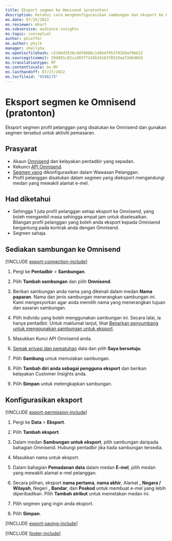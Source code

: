 ```yaml
---
title: Eksport segmen ke Omnisend (pratonton)
description: Ketahui cara mengkonfigurasikan sambungan dan eksport ke Omnisend.
ms.date: 07/25/2022
ms.reviewer: mhart
ms.subservice: audience-insights
ms.topic: conceptual
author: pkieffer
ms.author: philk
manager: shellyha
ms.openlocfilehash: c23d6d3538c4df6006c14064f95379169af06622
ms.sourcegitcommit: 594081c82ca385f7143b3416378533aaf2d6d0d3
ms.translationtype: MT
ms.contentlocale: ms-MY
ms.lasthandoff: 07/27/2022
ms.locfileid: "9196175"
---
```

# <a name="export-segments-to-omnisend-preview"></a>Eksport segmen ke Omnisend (pratonton)

Eksport segmen profil pelanggan yang disatukan ke Omnisend dan gunakan segmen tersebut untuk aktiviti pemasaran.

## <a name="prerequisites"></a>Prasyarat

- Akaun [Omnisend](https://www.omnisend.com/) dan kelayakan pentadbir yang sepadan.
- Kekunci [API Omnisend](https://support.omnisend.com/en/articles/1061890-generating-api-key).
- [Segmen yang](segments.md) dikonfigurasikan dalam Wawasan Pelanggan.
- Profil pelanggan disatukan dalam segmen yang dieksport mengandungi medan yang mewakili alamat e-mel.

## <a name="known-limitations"></a>Had diketahui

- Sehingga 1 juta profil pelanggan setiap eksport ke Omnisend, yang boleh mengambil masa sehingga empat jam untuk diselesaikan. Bilangan profil pelanggan yang boleh anda eksport kepada Omnisend bergantung pada kontrak anda dengan Omnisend.
- Segmen sahaja.

## <a name="set-up-connection-to-omnisend"></a>Sediakan sambungan ke Omnisend

[!INCLUDE [export-connection-include](includes/export-connection-admn.md)]

1. Pergi ke **Pentadbir** > **Sambungan**.

1. Pilih **Tambah sambungan** dan pilih **Omnisend**.

1. Berikan sambungan anda nama yang dikenali dalam medan **Nama paparan**. Nama dan jenis sambungan menerangkan sambungan ini. Kami mengesyorkan agar anda memilih nama yang menerangkan tujuan dan sasaran sambungan.

1. Pilih individu yang boleh menggunakan sambungan ini. Secara lalai, ia hanya pentadbir. Untuk maklumat lanjut, lihat [Benarkan penyumbang untuk menggunakan sambungan untuk eksport](connections.md#allow-contributors-to-use-a-connection-for-exports).

1. Masukkan Kunci API Omnisend anda.

1. [Semak privasi dan pematuhan](connections.md#data-privacy-and-compliance) data dan pilih **Saya bersetuju**.

1. Pilih **Sambung** untuk memulakan sambungan.

1. Pilih **Tambah diri anda sebagai pengguna eksport** dan berikan kelayakan Customer Insights anda.

1. Pilih **Simpan** untuk melengkapkan sambungan.

## <a name="configure-an-export"></a>Konfigurasikan eksport

[!INCLUDE [export-permission-include](includes/export-permission.md)]

1. Pergi ke **Data** > **Eksport**.

1. Pilih **Tambah eksport**.

1. Dalam medan **Sambungan untuk eksport**, pilih sambungan daripada bahagian Omnisend. Hubungi pentadbir jika tiada sambungan tersedia.

1. Masukkan nama untuk eksport.

1. Dalam bahagian **Pemadanan data** dalam medan **E-mel**, pilih medan yang mewakili alamat e-mel pelanggan.

1. Secara pilihan, eksport **nama pertama**, **nama akhir**, Alamat **,** **Negara / Wilayah**, Negeri **,** **Bandar**, dan **Poskod** untuk membuat e-mel yang lebih diperibadikan. Pilih **Tambah atribut** untuk memetakan medan ini.

1. Pilih segmen yang ingin anda eksport.

1. Pilih **Simpan**.

[!INCLUDE [export-saving-include](includes/export-saving.md)]

[!INCLUDE [footer-include](includes/footer-banner.md)]
